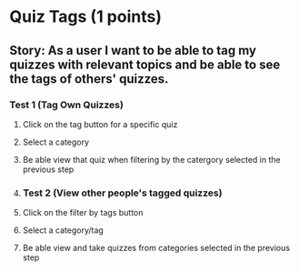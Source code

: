 # Quiz Tags (1 points)
## Story: As a user I want to be able to tag my quizzes with relevant topics and be able to see the tags of others' quizzes.

### Test 1 (Tag Own Quizzes)
1. Click on the tag button for a specific quiz
2. Select a category
3. Be able view that quiz when filtering by the catergory selected in the previous step

4. ### Test 2 (View other people's tagged quizzes)
1. Click on the filter by tags button
2. Select a category/tag
3. Be able view and take quizzes from categories selected in the previous step
